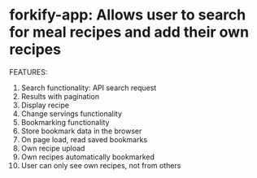 # forkify-app: Allows user to search for meal recipes and add their own recipes

FEATURES:

1. Search functionality: API search request
2. Results with pagination
3. Display recipe
4. Change servings functionality
5. Bookmarking functionality
6. Store bookmark data in the browser
7. On page load, read saved bookmarks
8. Own recipe upload
9. Own recipes automatically bookmarked
10. User can only see own recipes, not from others
